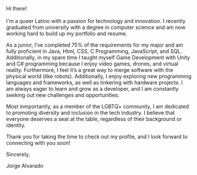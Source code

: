 Hi there! <br><br>
I'm a queer Latino with a passion for technology and innovation. I recently graduated from university with a degree in computer science and am now working hard to build up my portfolio and resume. 

As a junior, I’ve completed 75% of the requirements for my major and am fully proficient in Java, Html, CSS, C Programming, JavaScript, and SQL. Additionally, in my spare time I taught myself Game Development with Unity and C# programming because I enjoy video games, drones, and virtual reality. Furthermore, I feel it’s a great way to merge software with the physical world (like robots). Additionally, I enjoy exploring new programming languages and frameworks, as well as tinkering with hardware projects. I am always eager to learn and grow as a developer, and I am constantly seeking out new challenges and opportunities.

Most inmportantly, as a member of the LGBTQ+ community, I am dedicated to promoting diversity and inclusion in the tech industry. I believe that everyone deserves a seat at the table, regardless of their background or identity.

Thank you for taking the time to check out my profile, and I look forward to connecting with you soon!

Sincerely,

Jorge Alvarado
